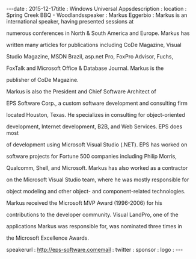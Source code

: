 ---﻿date : 2015-12-17title : Windows Universal Appsdescription : location : Spring Creek BBQ - Woodlandsspeaker : Markus Eggerbio : Markus is an international speaker, having presented sessions at
numerous conferences in North &amp; South America and Europe. Markus has
written many articles for publications including CoDe Magazine, Visual
Studio Magazine, MSDN Brazil, asp.net Pro, FoxPro Advisor, Fuchs,
FoxTalk and Microsoft Office &amp; Database Journal. Markus is the
publisher of CoDe Magazine.
Markus is also the President and Chief Software Architect of
EPS Software Corp., a custom software development and consulting firm
located Houston, Texas. He specializes in consulting for object-oriented
development, Internet development, B2B, and Web Services. EPS does most
of development using Microsoft Visual Studio (.NET). EPS has worked on
software projects for Fortune 500 companies including Philip Morris,
Qualcomm, Shell, and Microsoft. Markus has also worked as a contractor
on the Microsoft Visual Studio team, where he was mostly responsible for
object modeling and other object- and component-related technologies.
Markus received the Microsoft MVP Award (1996-2006) for his
contributions to the developer community. Visual LandPro, one of the
applications Markus was responsible for, was nominated three times in
the Microsoft Excellence Awards.
speakerurl : http://eps-software.comemail : twitter : sponsor : logo : ---